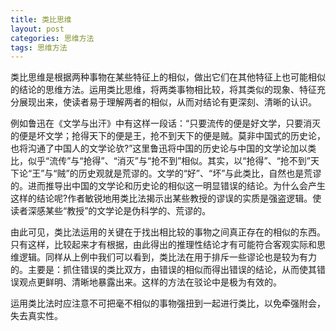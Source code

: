 ```yaml
---
title: 类比思维
layout: post
categories: 思维方法
tags: 思维方法
---
```


类比思维是根据两种事物在某些特征上的相似，做出它们在其他特征上也可能相似的结论的思维方法。运用类比思维，将两类事物相比较，将其类似的现象、特征充分展现出来，使读者易于理解两者的相似，从而对结论有更深刻、清晰的认识。

例如鲁迅在《文学与出汗》中有这样一段话：“只要流传的便是好文学，只要消灭的便是坏文学；抢得天下的便是王，抢不到天下的便是贼。莫非中国式的历史论，也将沟通了中国人的文学论欤?”这里鲁迅将中国的历史论与中国的文学论加以类比，似乎“流传”与“抢得”、“消灭”与“抢不到”相似。其实，以“抢得”、“抢不到”天下论“王”与“贼”的历史观就是荒谬的。文学的“好”、“坏”与此类比，自然也是荒谬的。进而推导出中国的文学论和历史论的相似这一明显错误的结论。为什么会产生这样的结论呢?作者敏锐地用类比法揭示出某些教授的谬误的实质是强盗逻辑。使读者深感某些“教授”的文学论是伪科学的、荒谬的。

由此可见，类比法运用的关键在于找出相比较的事物之间真正存在的相似的东西。只有这样，比较起来才有根据，由此得出的推理性结论才有可能符合客观实际和思维逻辑。同样从上例中我们可以看到，类比法在用于排斥一些谬论也是较为有力的。主要是：抓住错误的类比双方，由错误的相似而得出错误的结论，从而使其错误观点更鲜明、清晰地暴露出来。这样的方法在驳论中是极为有效的。

运用类比法时应注意不可把毫不相似的事物强扭到一起进行类比，以免牵强附会，失去真实性。 